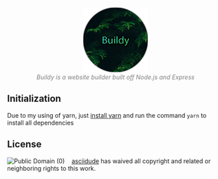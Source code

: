 <p align="center">
    <img src="./public/images/Buildy.png" alt="Buildy Logo" width=150>
    <br>
    <i>
        <font color="grey">
            Buildy is a website builder built off Node.js and Express
        </font>
    </i>
</p>

## Initialization

Due to my using of yarn, just [install yarn](https://classic.yarnpkg.com/en/docs/install) and run the command `yarn` to install all dependencies

## License

<a href="https://creativecommons.org/publicdomain/zero/1.0/">
    <img src="https://licensebuttons.net/l/zero/1.0/88x15.png" alt="Public Domain (0)" width=150 align="left">
</a>

<a href="https://www.github.com/asciidude">asciidude</a> has waived all copyright and related or neighboring rights to this work.